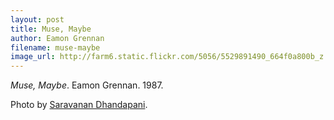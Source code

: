 ```yaml
---
layout: post
title: Muse, Maybe
author: Eamon Grennan
filename: muse-maybe
image_url: http://farm6.static.flickr.com/5056/5529891490_664f0a800b_z.jpg
---
```


_Muse, Maybe_.  Eamon Grennan.  1987.

Photo by [Saravanan Dhandapani](http://www.flickr.com/photos/dsaravanane/5529891490/).

